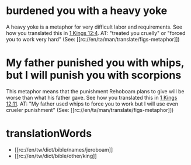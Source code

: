 # burdened you with a heavy yoke

A heavy yoke is a metaphor for very difficult labor and requirements. See how you translated this in [1 Kings 12:4](./03.md). AT: "treated you cruelly" or "forced you to work very hard" (See: [[rc://en/ta/man/translate/figs-metaphor]])

# My father punished you with whips, but I will punish you with scorpions

This metaphor means that the punishment Rehoboam plans to give will be worse than what his father gave. See how you translated this in [1 Kings 12:11](./10.md). AT: "My father used whips to force you to work but I will use even crueler punishment" (See: [[rc://en/ta/man/translate/figs-metaphor]])

# translationWords

* [[rc://en/tw/dict/bible/names/jeroboam]]
* [[rc://en/tw/dict/bible/other/king]]